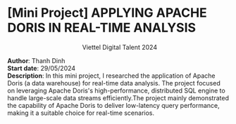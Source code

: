 # [Mini Project] APPLYING  APACHE DORIS IN REAL-TIME ANALYSIS
<div style="margin-left: 170px;">Viettel Digital Talent 2024</div>


**Author**: Thanh Dinh  
**Start date**: 29/05/2024  
**Description**: In this mini project, I researched the application of Apache Doris (a data warehouse) for real-time data analysis. The project focused on leveraging Apache Doris's high-performance, distributed SQL engine to handle large-scale data streams efficiently.The project mainly demonstrated the capability of Apache Doris to deliver low-latency query performance, making it a suitable choice for real-time scenarios.